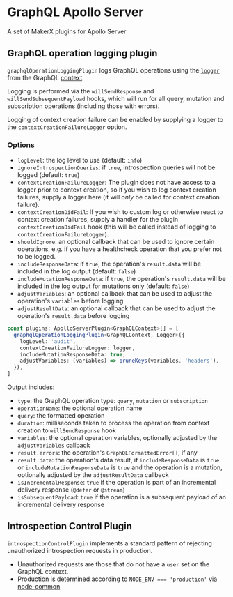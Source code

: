 ﻿# GraphQL Apollo Server

A set of MakerX plugins for Apollo Server

## GraphQL operation logging plugin

`graphqlOperationLoggingPlugin` logs GraphQL operations using the [`logger`](https://github.com/MakerXStudio/node-common/blob/main/src/logger.ts) from the GraphQL [context](https://github.com/MakerXStudio/graphql-core/blob/main/src/context.ts).

Logging is performed via the `willSendResponse` and `willSendSubsequentPayload` hooks, which will run for all query, mutation and subscription operations (including those with errors).

Logging of context creation failure can be enabled by supplying a logger to the `contextCreationFailureLogger` option.

### Options

- `logLevel`: the log level to use (default: `info`)
- `ignoreIntrospectionQueries`: if `true`, introspection queries will not be logged (default: `true`)
- `contextCreationFailureLogger`: The plugin does not have access to a logger prior to context creation, so if you wish to log context creation failures, supply a logger here (it will _only_ be called for context creation failure).
- `contextCreationDidFail`: If you wish to custom log or otherwise react to context creation failures, supply a handler for the plugin `contextCreationDidFail` hook (this will be called instead of logging to `contextCreationFailureLogger`).
- `shouldIgnore`: an optional callback that can be used to ignore certain operations, e.g. if you have a healthcheck operation that you prefer not to be logged.
- `includeResponseData`: if `true`, the operation's `result.data` will be included in the log output (default: `false`)
- `includeMutationResponseData`: if `true`, the operation's `result.data` will be included in the log output for mutations only (default: `false`)
- `adjustVariables`: an optional callback that can be used to adjust the operation's `variables` before logging
- `adjustResultData`: an optional callback that can be used to adjust the operation's `result.data` before logging

```ts
const plugins: ApolloServerPlugin<GraphQLContext>[] = [
  graphqlOperationLoggingPlugin<GraphQLContext, Logger>({
    logLevel: 'audit',
    contextCreationFailureLogger: logger,
    includeMutationResponseData: true,
    adjustVariables: (variables) => pruneKeys(variables, 'headers'),
  }),
]
```

Output includes:

- `type`: the GraphQL operation type: `query`, `mutation` or `subscription`
- `operationName`: the optional operation name
- `query`: the formatted operation
- `duration`: milliseconds taken to process the operation from context creation to `willSendResponse` hook
- `variables`: the optional operation variables, optionally adjusted by the `adjustVariables` callback
- `result.errors`: the operation's `GraphQLFormattedError[]`, if any
- `result.data`: the operation's data result, if `includeResponseData` is `true` or `includeMutationResponseData` is `true` and the operation is a mutation, optionally adjusted by the `adjustResultData` callback
- `isIncrementalResponse`: `true` if the operation is part of an incremental delivery response (`@defer` or `@stream`)
- `isSubsequentPayload`: `true` if the operation is a subsequent payload of an incremental delivery response

## Introspection Control Plugin

`introspectionControlPlugin` implements a standard pattern of rejecting unauthorized introspection requests in production.

- Unauthorized requests are those that do not have a `user` set on the GraphQL context.
- Production is determined according to `NODE_ENV === 'production'` via [node-common](https://github.com/MakerXStudio/node-common/blob/main/src/environment.ts)
